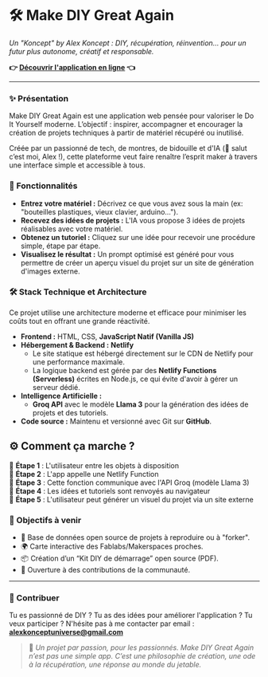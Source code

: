 # 🛠️ Make DIY Great Again

*Un "Koncept" by Alex Koncept : DIY, récupération, réinvention… pour un futur plus autonome, créatif et responsable.*

**👉 [Découvrir l'application en ligne](https://makediygreatagain.netlify.app/) 👈**

---

### ✨ Présentation

Make DIY Great Again est une application web pensée pour valoriser le Do It Yourself moderne.
L’objectif : inspirer, accompagner et encourager la création de projets techniques à partir de matériel récupéré ou inutilisé.

Créée par un passionné de tech, de montres, de bidouille et d'IA (👋 salut c’est moi, Alex !), cette plateforme veut faire renaître l’esprit maker à travers une interface simple et accessible à tous.

### 🧰 Fonctionnalités

*   **Entrez votre matériel :** Décrivez ce que vous avez sous la main (ex: "bouteilles plastiques, vieux clavier, arduino...").
*   **Recevez des idées de projets :** L'IA vous propose 3 idées de projets réalisables avec votre matériel.
*   **Obtenez un tutoriel :** Cliquez sur une idée pour recevoir une procédure simple, étape par étape.
*   **Visualisez le résultat :** Un prompt optimisé est généré pour vous permettre de créer un aperçu visuel du projet sur un site de génération d'images externe.

### 🛠️ Stack Technique et Architecture

Ce projet utilise une architecture moderne et efficace pour minimiser les coûts tout en offrant une grande réactivité.

*   **Frontend :** HTML, CSS, **JavaScript Natif (Vanilla JS)**
*   **Hébergement & Backend :** **Netlify**
    *   Le site statique est hébergé directement sur le CDN de Netlify pour une performance maximale.
    *   La logique backend est gérée par des **Netlify Functions (Serverless)** écrites en Node.js, ce qui évite d'avoir à gérer un serveur dédié.
*   **Intelligence Artificielle :**
    *   **Groq API** avec le modèle **Llama 3** pour la génération des idées de projets et des tutoriels.
*   **Code source :** Maintenu et versionné avec Git sur **GitHub**.


## ⚙️ Comment ça marche ?

🔹 **Étape 1** : L'utilisateur entre les objets à disposition  
🔹 **Étape 2** : L'app appelle une Netlify Function  
🔹 **Étape 3** : Cette fonction communique avec l'API Groq (modèle Llama 3)  
🔹 **Étape 4** : Les idées et tutoriels sont renvoyés au navigateur  
🔹 **Étape 5** : L'utilisateur peut générer un visuel du projet via un site externe  


### 🔮 Objectifs à venir

*   🧠 Base de données open source de projets à reproduire ou à "forker".
*   🌍 Carte interactive des Fablabs/Makerspaces proches.
*   📦 Création d’un “Kit DIY de démarrage” open source (PDF).
*   🤝 Ouverture à des contributions de la communauté.

---

### 🙌 Contribuer

Tu es passionné de DIY ? Tu as des idées pour améliorer l'application ? Tu veux participer ?
N'hésite pas à me contacter par email : **alexkonceptuniverse@gmail.com**

> 🧠 *Un projet par passion, pour les passionnés. Make DIY Great Again n’est pas une simple app. C’est une philosophie de création, une ode à la récupération, une réponse au monde du jetable.*
